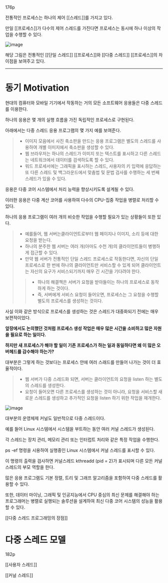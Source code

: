 176p

전통적인 프로세스는 하나의 제어 [[스레드]]를 가지고 있다.

만일 [[프로세스]]가 다수의 제어 스레드를 가진다면 프로세스는 동시에 하나 이상의 작업을 수행할 수 있다.

![image](https://user-images.githubusercontent.com/116250393/211206105-1361a50b-cc61-431e-ac88-b7d5a884817e.png)

해당 그림은 전통적인 [[단일 스레드]] [[프로세스]]와 [[다중 스레드]] [[프로세스]]의 차이점을 보여주고 있다.

***

# 동기 Motivation

현대의 컴퓨터와 모바일 기기에서 작동하는 거의 모든 소프트웨어 응용들은 다중 스레드를 이용한다.

하나의 응용은 몇 개의 실행 흐름을 가진 독립적인 프로세스로 구현된다.

아래에서는 다중 스레드 응용 프로그램의 몇 가지 예를 보여준다.

> * 이미지 모음에서 사진 축소판을 만드는 응용 프로그램은 별도의 스레드를 사용하여 개별 이미지에서 축소판을 생성할 수 있다.
> * 웹 브라우저는 하나의 스레드가 이미지 또는 텍스트를 표시하고 다른 스레드는 네트워크에서 데이터를 검색하도록 할 수 있다.
> * 워드 프로세서에는 그래픽을 표시하는 스레드, 사용자의 키 입력에 응답하는 또 다른 스레드 및 백그라운드에서 맞춤법 및 문법 검사를 수행하는 세 번째 스레드가 있을 수 있다.

응용은 다중 코어 시스템에서 처리 능력을 향상시키도록 설계될 수 있다. 

이러한 응용은 다중 계산 코어를 사용하여 다수의 CPU-집중 작업을 병렬로 처리할 수 있다.

하나의 응용 프로그램이 여러 개의 비슷한 작업을 수행할 필요가 있는 상황들이 또한 있다. 

> * 예를들어, 웹 서버는클라이언트로부터 웹 페이지나 이미지, 소리 등에 대한 요청을 받는다. 
> * 하나의 분주한 웹 서버는 여러 개(아마도 수천 개)의 클라이언트들이 병행하게 접근할 수 있다. 
> * 만약 웹 서버가 전통적인 단일 스레드 프로세스로 작동한다면, 자신의 단일 프로세스로 한 번에 하나의 클라이언트만 서비스할 수 있게 되어 클라이언트는 자신의 요구가 서비스되기까지 매우 긴 시간을 기다려야 한다.
> > * 하나의 해결책은 서버가 요청을 받아들이는 하나의 프로세스로 동작하게 하는 것이다. 
> > * 즉, 서버에게 서비스 요청이 들어오면, 프로세스는 그 요청을 수행할 별도의 프로세스를 생성하는 것이다. 

사실 이와 같은 방식으로 프로세스를 생성하는 것은 스레드가 대중화되기 전에는 매우 보편적이었다.

**앞장에서도 논의했던 것처럼 프로세스 생성 작업은 매우 많은 시간을 소비하고 많은 자원을 필요로 하는 일이다.**

**하지만 새 프로세스가 해야 할 일이 기존 프로세스가 하는 일과 동일하다면 왜 이 많은 오버헤드를 감수해야 하는가?** 

대부분은 그렇게 하는 것보다는 프로세스 안에 여러 스래드를 만들어 나가는 것이 더 효율적이다. 

> * 웹 서버가 다중 스레드화 되면, 서버는 클라이언트의 요청을 listen 하는 별도의 스레드를 생성한다. 
> * 요청이 들어오면 다른 프로세스를 생성하는 것이 아니라, 요청을 서비스할 새로운 스레드를 생성하고 추가적인 요청을 listen 하기 위한 작업을 재개한다. 

![image](https://user-images.githubusercontent.com/116250393/212710971-38487821-82f2-45ed-851f-dcd1a219d6f0.png)

대부분의 운영체제 커널도 일반적으로 다중 스레드이다.

예를 들어 Linux 시스템에서 시스템을 부트하는 동안 여러 커널 스레드가 생성된다. 

각 스레드는 장치 관리, 메모리 관리 또는 인터럽트 처리와 같은 특정 작업을 수행한다. 

ps -ef 명령을 시용하여 실행중인 Linux 시스템에서 커널 스레드를 표시할 수 있다. 

이 명령의 출력을 검사하면 커널스레드 kthreadd (pid = 2)가 표시되며 다른 모든 커널 스레드의 부모 역할을 한다.

많은 응용 프로그램도 기본 정렬, 트리 및 그래프 알고리즘을 포함하여 다중 스레드를 활용할 수 있다. 

또한, 데이터 마이닝, 그래픽 및 인공지능에서 CPU 중심의 최신 문제를 해결해야 하는 프로그래머는 병렬로 실행되는 솔루션을 설계하여 최신 다중 코어 시스템의 성능을 활용할 수 있다.

[[다중 스레드 프로그래밍의 장점]]

# 다중 스레드 모델

182p

[[사용자 스레드]]

[[커널 스레드]]